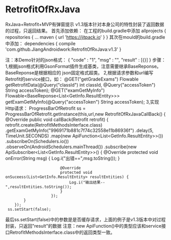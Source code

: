 # RetrofitOfRxJava
RxJava+Retrofit+MVP有弹窗提示
v1.3版本针对本身公司的特性封装了返回数据的过程，只返回结果。
首先添加依赖：
在工程的build.gradle中添加
allprojects {
		repositories {
			...
			maven { url 'https://jitpack.io' }
		}
其次在mould的build.gradle中添加：
dependencies {
	        compile 'com.github.JiangAndroidwork:RetrofitOfRxJava:v1.3'
	}

注：本Demo针对的json格式：
{
  "code" : "1",
  "msg" : "",
  "result" : [{}]
}
步骤：
1,根据json格式利用GsonFormat插件生成基类，注意需要继承BaseReponse。BaseReponse是根据相应的
json固定格式超类。
2,根据请求参数和url编写Retrofit的service接口，如：
 @GET("getGradeExams")
 Flowable<TestBean> getRetrofitData(@Query("classId") int classId, @Query("accessToken") String accessToken);
 @GET("examGetMyInfo")
 Flowable<BaseReponse<List<GetInfo.ResultEntity>>> getExamGetMyInfo(@Query("accessToken") String accessToken);
3,实现Http请求：
ProgressBarOfRetrofit ss = ProgressBarOfRetrofit.getInstance(this,url,new RetrofitOfRxJavaCallBack() {
            @Override
            public void callBack(Retrofit retrofit) {
                retrofit.create(RetrofitMethodsInterface.class)
                        .getExamGetMyInfo("9969171b881c7f74c32558e11b86936f")
                        .delay(5, TimeUnit.SECONDS)
                        .map(new ApiFunction<List<GetInfo.ResultEntity>>())
                        .subscribeOn(Schedulers.io())
                        .observeOn(AndroidSchedulers.mainThread())
                        .subscribe(new ApiSubscriber<List<GetInfo.ResultEntity>>() {
                            @Override
                            protected void onError(String msg) {
                                    Log.i("出错==",msg.toString());
                            }

                            @Override
                            protected void onSuceess(List<GetInfo.ResultEntity> resultEntities) {
                                Log.i("输出结果--",resultEntities.toString());
                            }
                        });
            }
        });
     ss.setStart(false);
最后ss.setStart(false)中的参数是是否缓存请求，上面的例子是v1.3版本中对过程封装，只返回"result"的数据
注意：new ApiFunction<T>()中的类型应该和service接口RetrofitMethodsInterface.class中的返回类型一致。
